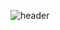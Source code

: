 ![header](https://capsule-render.vercel.app/api?type=Venom&text=Hi!%i%am%Juncheol&fontColor=60fbc5)
